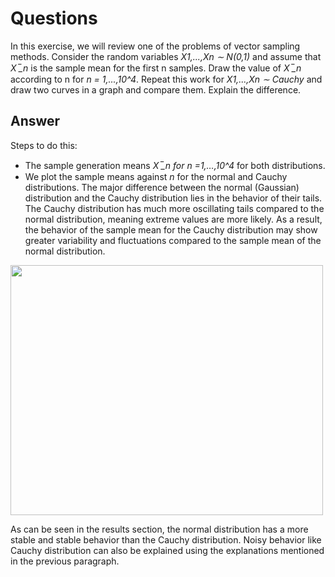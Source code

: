 # Questions #
In this exercise, we will review one of the problems of vector sampling methods. Consider the random variables _X1,...,Xn ∼ N(0,1)_ and assume that _X ̅_n_ is the sample mean for the first n samples. Draw the value of _X ̅_n_ according to n for _n = 1,...,10^4_. Repeat this work for _X1,...,Xn ∼ Cauchy_ and draw two curves in a graph and compare them. Explain the difference.

## Answer ##

Steps to do this:
  * The sample generation means _X ̅_n for n =1,…,10^4_ for both distributions.
  * We plot the sample means against _n_ for the normal and Cauchy distributions.
The major difference between the normal (Gaussian) distribution and the Cauchy distribution lies in the behavior of their tails. The Cauchy distribution has much more oscillating tails compared to the normal distribution, meaning extreme values ​​are more likely. As a result, the behavior of the sample mean for the Cauchy distribution may show greater variability and fluctuations compared to the sample mean of the normal distribution.

<img src="https://github.com/user-attachments/assets/f0a47fa8-258f-4e9d-9324-3f483a190d7c" width="500" height="400" />


As can be seen in the results section, the normal distribution has a more stable and stable behavior than the Cauchy distribution. Noisy behavior like Cauchy distribution can also be explained using the explanations mentioned in the previous paragraph.
